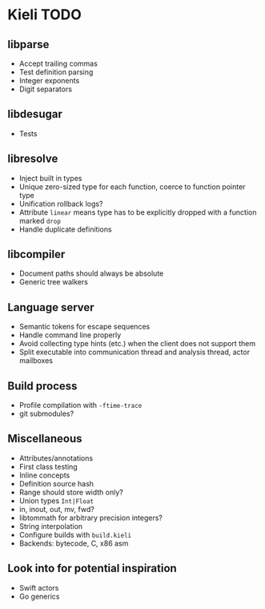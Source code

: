 # Kieli TODO

## libparse
- Accept trailing commas
- Test definition parsing
- Integer exponents
- Digit separators

## libdesugar
- Tests

## libresolve
- Inject built in types
- Unique zero-sized type for each function, coerce to function pointer type
- Unification rollback logs?
- Attribute `linear` means type has to be explicitly dropped with a function marked `drop`
- Handle duplicate definitions

## libcompiler
- Document paths should always be absolute
- Generic tree walkers

## Language server
- Semantic tokens for escape sequences
- Handle command line properly
- Avoid collecting type hints (etc.) when the client does not support them
- Split executable into communication thread and analysis thread, actor mailboxes

## Build process
- Profile compilation with `-ftime-trace`
- git submodules?

## Miscellaneous
- Attributes/annotations
- First class testing
- Inline concepts
- Definition source hash
- Range should store width only?
- Union types `Int|Float`
- in, inout, out, mv, fwd?
- libtommath for arbitrary precision integers?
- String interpolation
- Configure builds with `build.kieli`
- Backends: bytecode, C, x86 asm

## Look into for potential inspiration
- Swift actors
- Go generics
